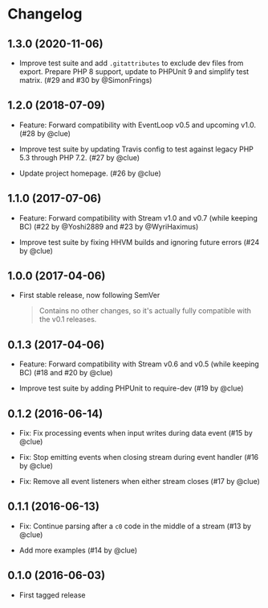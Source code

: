 # Changelog

## 1.3.0 (2020-11-06)

*   Improve test suite and add `.gitattributes` to exclude dev files from export.
    Prepare PHP 8 support, update to PHPUnit 9 and simplify test matrix.
    (#29 and #30 by @SimonFrings)

## 1.2.0 (2018-07-09)

*   Feature: Forward compatibility with EventLoop v0.5 and upcoming v1.0.
    (#28 by @clue)

*   Improve test suite by updating Travis config to test against legacy PHP 5.3 through PHP 7.2.
    (#27 by @clue)

*   Update project homepage.
    (#26 by @clue)

## 1.1.0 (2017-07-06)

*   Feature: Forward compatibility with Stream v1.0 and v0.7 (while keeping BC)
    (#22 by @Yoshi2889 and #23 by @WyriHaximus)

*   Improve test suite by fixing HHVM builds and ignoring future errors
    (#24 by @clue)

## 1.0.0 (2017-04-06)

*   First stable release, now following SemVer

    > Contains no other changes, so it's actually fully compatible with the v0.1 releases.

## 0.1.3 (2017-04-06)

*   Feature: Forward compatibility with Stream v0.6 and v0.5 (while keeping BC)
    (#18 and #20 by @clue)

*   Improve test suite by adding PHPUnit to require-dev
    (#19 by @clue)

## 0.1.2 (2016-06-14)

*   Fix: Fix processing events when input writes during data event
    (#15 by @clue)

*   Fix: Stop emitting events when closing stream during event handler
    (#16 by @clue)

*   Fix: Remove all event listeners when either stream closes
    (#17 by @clue)

## 0.1.1 (2016-06-13)

*   Fix: Continue parsing after a `c0` code in the middle of a stream
    (#13 by @clue)

*   Add more examples
    (#14 by @clue)

## 0.1.0 (2016-06-03)

*   First tagged release
